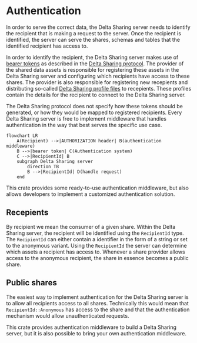 # Authentication

In order to serve the correct data, the Delta Sharing server needs to identify the recipient that is making a request to the server. Once the recipient is identified, the server can serve the shares, schemas and tables that the identified recipient has access to.

In order to identify the recipient, the Delta Sharing server makes use of [bearer tokens](https://datatracker.ietf.org/doc/html/rfc6750) as described in the [Delta Sharing protocol](https://github.com/delta-io/delta-sharing/blob/main/PROTOCOL.md). The provider of the shared data assets is responsible for registering these assets in the Delta Sharing server and configuring which recipients have access to these shares. The provider is also responsible for registering new recepients and distributing so-called [Delta Sharing profile files](https://github.com/delta-io/delta-sharing/blob/main/PROTOCOL.md#profile-file-format) to recepients. These profiles contain the details for the recipient to connect to the Delta Sharing server.

The Delta Sharing protocol does not specify how these tokens should be generated, or how they would be mapped to registered recipients. Every Delta Sharing server is free to implement middleware that handles authentication in the way that best serves the specific use case. 

```mermaid
flowchart LR
    A(Recipient) -->|AUTHORIZATION header| B(authentication middleware)
    B -->|bearer token| C(Authentication system)
    C -->|RecipientId| B
    subgraph Delta Sharing server
        direction TB
        B -->|RecipientId| D(handle request)
    end
```

This crate provides some ready-to-use authentication middleware, but also allows developers to implement a customized authentication solution.

## Recepients

By recipient we mean the consumer of a given share. Within the Delta Sharing server, the recipient will be identified using the `RecipientId` type. The `RecipientId` can either contain a identifier in the form of a string or set to the anonymous variant. Using the `RecipientId` the server can determine which assets a recipient has access to. Whenever a share provider allows access to the anonymous recipient, the share in essence becomes a public share.

## Public shares

The easiest way to implement authentication for the Delta Sharing server is to allow all recipients access to all shares. Technically this would mean that `RecipientId::Anonymous` has access to the share and that the authentication mechanism would allow unauthenticated requests.

This crate provides authentication middleware to build a Delta Sharing server, but it is also possible to bring your own authentication middleware.